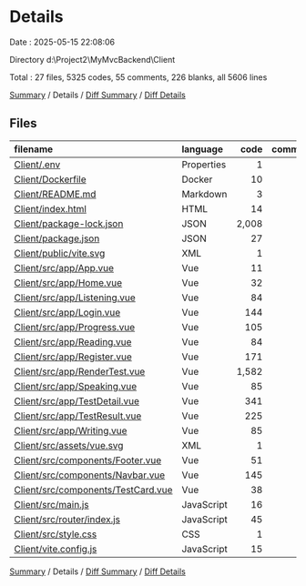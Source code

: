 # Details

Date : 2025-05-15 22:08:06

Directory d:\\Project2\\MyMvcBackend\\Client

Total : 27 files,  5325 codes, 55 comments, 226 blanks, all 5606 lines

[Summary](results.md) / Details / [Diff Summary](diff.md) / [Diff Details](diff-details.md)

## Files
| filename | language | code | comment | blank | total |
| :--- | :--- | ---: | ---: | ---: | ---: |
| [Client/.env](/Client/.env) | Properties | 1 | 0 | 0 | 1 |
| [Client/Dockerfile](/Client/Dockerfile) | Docker | 10 | 2 | 1 | 13 |
| [Client/README.md](/Client/README.md) | Markdown | 3 | 0 | 3 | 6 |
| [Client/index.html](/Client/index.html) | HTML | 14 | 0 | 1 | 15 |
| [Client/package-lock.json](/Client/package-lock.json) | JSON | 2,008 | 0 | 1 | 2,009 |
| [Client/package.json](/Client/package.json) | JSON | 27 | 0 | 1 | 28 |
| [Client/public/vite.svg](/Client/public/vite.svg) | XML | 1 | 0 | 0 | 1 |
| [Client/src/app/App.vue](/Client/src/app/App.vue) | Vue | 11 | 0 | 2 | 13 |
| [Client/src/app/Home.vue](/Client/src/app/Home.vue) | Vue | 32 | 0 | 5 | 37 |
| [Client/src/app/Listening.vue](/Client/src/app/Listening.vue) | Vue | 84 | 3 | 9 | 96 |
| [Client/src/app/Login.vue](/Client/src/app/Login.vue) | Vue | 144 | 0 | 5 | 149 |
| [Client/src/app/Progress.vue](/Client/src/app/Progress.vue) | Vue | 105 | 0 | 3 | 108 |
| [Client/src/app/Reading.vue](/Client/src/app/Reading.vue) | Vue | 84 | 3 | 9 | 96 |
| [Client/src/app/Register.vue](/Client/src/app/Register.vue) | Vue | 171 | 1 | 6 | 178 |
| [Client/src/app/RenderTest.vue](/Client/src/app/RenderTest.vue) | Vue | 1,582 | 30 | 118 | 1,730 |
| [Client/src/app/Speaking.vue](/Client/src/app/Speaking.vue) | Vue | 85 | 3 | 9 | 97 |
| [Client/src/app/TestDetail.vue](/Client/src/app/TestDetail.vue) | Vue | 341 | 2 | 10 | 353 |
| [Client/src/app/TestResult.vue](/Client/src/app/TestResult.vue) | Vue | 225 | 2 | 5 | 232 |
| [Client/src/app/Writing.vue](/Client/src/app/Writing.vue) | Vue | 85 | 3 | 9 | 97 |
| [Client/src/assets/vue.svg](/Client/src/assets/vue.svg) | XML | 1 | 0 | 0 | 1 |
| [Client/src/components/Footer.vue](/Client/src/components/Footer.vue) | Vue | 51 | 0 | 1 | 52 |
| [Client/src/components/Navbar.vue](/Client/src/components/Navbar.vue) | Vue | 145 | 2 | 11 | 158 |
| [Client/src/components/TestCard.vue](/Client/src/components/TestCard.vue) | Vue | 38 | 3 | 5 | 46 |
| [Client/src/main.js](/Client/src/main.js) | JavaScript | 16 | 1 | 5 | 22 |
| [Client/src/router/index.js](/Client/src/router/index.js) | JavaScript | 45 | 0 | 4 | 49 |
| [Client/src/style.css](/Client/src/style.css) | CSS | 1 | 0 | 1 | 2 |
| [Client/vite.config.js](/Client/vite.config.js) | JavaScript | 15 | 0 | 2 | 17 |

[Summary](results.md) / Details / [Diff Summary](diff.md) / [Diff Details](diff-details.md)